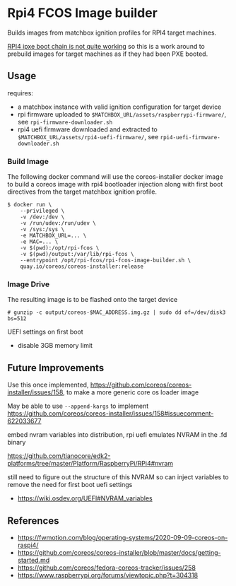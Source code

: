 # Rpi4 FCOS Image builder #

Builds images from matchbox ignition profiles for RPI4 target machines.

[RPI4 ipxe boot chain is not quite working](./docs/ipxe-bootchain-rpi4.md) so this is a work around to prebuild images for target machines as if they had been PXE booted.

## Usage ##

requires:

 * a matchbox instance with valid ignition configuration for target device
 * rpi firmware uploaded to `$MATCHBOX_URL/assets/raspberrypi-firmware/`, see `rpi-firmware-downloader.sh`
 * rpi4 uefi firmware downloaded and extracted to `$MATCHBOX_URL/assets/rpi4-uefi-firmware/`, see `rpi4-uefi-firmware-downloader.sh`

### Build Image ###

The following docker command will use the coreos-installer docker image to build a coreos image with rpi4 bootloader injection along with first boot directives from the target matchbox ignition profile.
```
$ docker run \
    --privileged \
    -v /dev:/dev \
    -v /run/udev:/run/udev \
    -v /sys:/sys \
    -e MATCHBOX_URL=... \
    -e MAC=... \
    -v $(pwd):/opt/rpi-fcos \
    -v $(pwd)/output:/var/lib/rpi-fcos \
    --entrypoint /opt/rpi-fcos/rpi-fcos-image-builder.sh \
    quay.io/coreos/coreos-installer:release

```

### Image Drive ###

The resulting image is to be flashed onto the target device 

```
# gunzip -c output/coreos-$MAC_ADDRESS.img.gz | sudo dd of=/dev/disk3 bs=512
```

UEFI settings on first boot

 * disable 3GB memory limit


## Future Improvements ##

Use this once implemented, https://github.com/coreos/coreos-installer/issues/158, to make a more generic core os loader image

May be able to use `--append-kargs` to implement https://github.com/coreos/coreos-installer/issues/158#issuecomment-622033677

embed nvram variables into distribution, rpi uefi emulates NVRAM in the .fd binary

https://github.com/tianocore/edk2-platforms/tree/master/Platform/RaspberryPi/RPi4#nvram

still need to figure out the structure of this NVRAM so can inject variables to remove the need for first boot uefi settings

 * https://wiki.osdev.org/UEFI#NVRAM_variables

## References ##

* https://fwmotion.com/blog/operating-systems/2020-09-09-coreos-on-raspi4/
* https://github.com/coreos/coreos-installer/blob/master/docs/getting-started.md
* https://github.com/coreos/fedora-coreos-tracker/issues/258
* https://www.raspberrypi.org/forums/viewtopic.php?t=304318